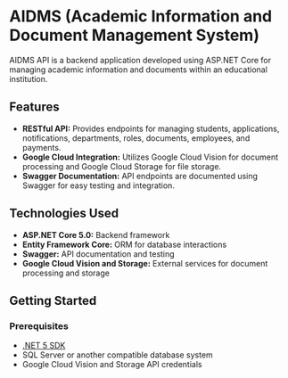 # AIDMS (Academic Information and Document Management System)

AIDMS API is a backend application developed using ASP.NET Core for managing academic information and documents within an educational institution.

## Features

- **RESTful API:** Provides endpoints for managing students, applications, notifications, departments, roles, documents, employees, and payments.
- **Google Cloud Integration:** Utilizes Google Cloud Vision for document processing and Google Cloud Storage for file storage.
- **Swagger Documentation:** API endpoints are documented using Swagger for easy testing and integration.

## Technologies Used

- **ASP.NET Core 5.0:** Backend framework
- **Entity Framework Core:** ORM for database interactions
- **Swagger:** API documentation and testing
- **Google Cloud Vision and Storage:** External services for document processing and storage

## Getting Started

### Prerequisites

- [.NET 5 SDK](https://dotnet.microsoft.com/download/dotnet/5.0)
- SQL Server or another compatible database system
- Google Cloud Vision and Storage API credentials
